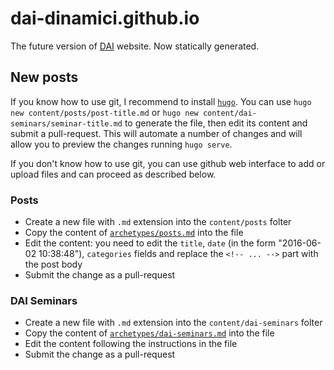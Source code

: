 # dai-dinamici.github.io
The future version of [DAI](https://dinamici.org) website. Now statically generated.

## New posts

If you know how to use git, I recommend to install [`hugo`](https://gohugo.io/).
You can use `hugo new content/posts/post-title.md` or `hugo new content/dai-seminars/seminar-title.md` to generate the file, then edit its content and submit a pull-request.
This will automate a number of changes and will allow you to preview the changes running `hugo serve`.

If you don't know how to use git, you can use github web interface to add or upload files and can proceed as described below.

### Posts

- Create a new file with `.md` extension into the `content/posts` folter
- Copy the content of [`archetypes/posts.md`](https://github.com/dai-dinamici/dai-dinamici.github.io/raw/main/archetypes/posts.md) into the file
- Edit the content: you need to edit the `title`, `date` (in the form "2016-06-02 10:38:48"), `categories` fields and replace the `<!-- ... -->` part with the post body
- Submit the change as a pull-request

### DAI Seminars

- Create a new file with `.md` extension into the `content/dai-seminars` folter
- Copy the content of [`archetypes/dai-seminars.md`](https://github.com/dai-dinamici/dai-dinamici.github.io/raw/main/archetypes/dai-seminars.md) into the file
- Edit the content following the instructions in the file
- Submit the change as a pull-request
